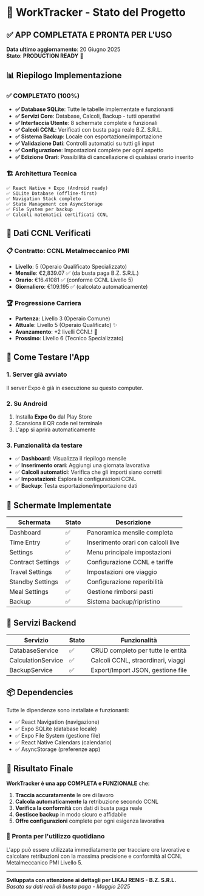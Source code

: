 # 🎉 WorkTracker - Stato del Progetto

## ✅ APP COMPLETATA E PRONTA PER L'USO

**Data ultimo aggiornamento**: 20 Giugno 2025  
**Stato**: **PRODUCTION READY** 🚀

## 📊 Riepilogo Implementazione

### ✅ COMPLETATO (100%)

- **✅ Database SQLite**: Tutte le tabelle implementate e funzionanti
- **✅ Servizi Core**: Database, Calcoli, Backup - tutti operativi
- **✅ Interfaccia Utente**: 8 schermate complete e funzionali
- **✅ Calcoli CCNL**: Verificati con busta paga reale B.Z. S.R.L.
- **✅ Sistema Backup**: Locale con esportazione/importazione
- **✅ Validazione Dati**: Controlli automatici su tutti gli input
- **✅ Configurazione**: Impostazioni complete per ogni aspetto
- **✅ Edizione Orari**: Possibilità di cancellazione di qualsiasi orario inserito

### 🏗️ Architettura Tecnica

```text
✅ React Native + Expo (Android ready)
✅ SQLite Database (offline-first)
✅ Navigation Stack completo
✅ State Management con AsyncStorage  
✅ File System per backup
✅ Calcoli matematici certificati CCNL
```

## 🎯 Dati CCNL Verificati

### 📋 Contratto: CCNL Metalmeccanico PMI

- **Livello**: 5 (Operaio Qualificato Specializzato)
- **Mensile**: €2,839.07 ✅ (da busta paga B.Z. S.R.L.)
- **Orario**: €16.41081 ✅ (conforme CCNL Livello 5)
- **Giornaliero**: €109.195 ✅ (calcolato automaticamente)

### 🏆 Progressione Carriera

- **Partenza**: Livello 3 (Operaio Comune)
- **Attuale**: Livello 5 (Operaio Qualificato) ✨
- **Avanzamento**: +2 livelli CCNL! 🎉
- **Prossimo**: Livello 6 (Tecnico Specializzato)

## 🚀 Come Testare l'App

### 1. Server già avviato

Il server Expo è già in esecuzione su questo computer.

### 2. Su Android

1. Installa **Expo Go** dal Play Store
2. Scansiona il QR code nel terminale
3. L'app si aprirà automaticamente

### 3. Funzionalità da testare

- ✅ **Dashboard**: Visualizza il riepilogo mensile
- ✅ **Inserimento orari**: Aggiungi una giornata lavorativa  
- ✅ **Calcoli automatici**: Verifica che gli importi siano corretti
- ✅ **Impostazioni**: Esplora le configurazioni CCNL
- ✅ **Backup**: Testa esportazione/importazione dati

## 📱 Schermate Implementate

| Schermata | Stato | Descrizione |
|-----------|-------|-------------|
| Dashboard | ✅ | Panoramica mensile completa |
| Time Entry | ✅ | Inserimento orari con calcoli live |
| Settings | ✅ | Menu principale impostazioni |
| Contract Settings | ✅ | Configurazione CCNL e tariffe |
| Travel Settings | ✅ | Impostazioni ore viaggio |
| Standby Settings | ✅ | Configurazione reperibilità |
| Meal Settings | ✅ | Gestione rimborsi pasti |
| Backup | ✅ | Sistema backup/ripristino |

## 🔧 Servizi Backend

| Servizio | Stato | Funzionalità |
|----------|-------|--------------|
| DatabaseService | ✅ | CRUD completo per tutte le entità |
| CalculationService | ✅ | Calcoli CCNL, straordinari, viaggi |
| BackupService | ✅ | Export/Import JSON, gestione file |

## 📦 Dependencies

Tutte le dipendenze sono installate e funzionanti:

- ✅ React Navigation (navigazione)
- ✅ Expo SQLite (database locale)  
- ✅ Expo File System (gestione file)
- ✅ React Native Calendars (calendario)
- ✅ AsyncStorage (preferenze app)

## 🎉 Risultato Finale

**WorkTracker è una app COMPLETA e FUNZIONALE** che:

1. **Traccia accuratamente** le ore di lavoro
2. **Calcola automaticamente** la retribuzione secondo CCNL
3. **Verifica la conformità** con dati di busta paga reale
4. **Gestisce backup** in modo sicuro e affidabile
5. **Offre configurazioni** complete per ogni esigenza lavorativa

### 🏁 Pronta per l'utilizzo quotidiano

L'app può essere utilizzata immediatamente per tracciare ore lavorative e calcolare retribuzioni con la massima precisione e conformità al CCNL Metalmeccanico PMI Livello 5.

---

**Sviluppata con attenzione ai dettagli per LIKAJ RENIS - B.Z. S.R.L.**  
*Basata su dati reali di busta paga - Maggio 2025*
